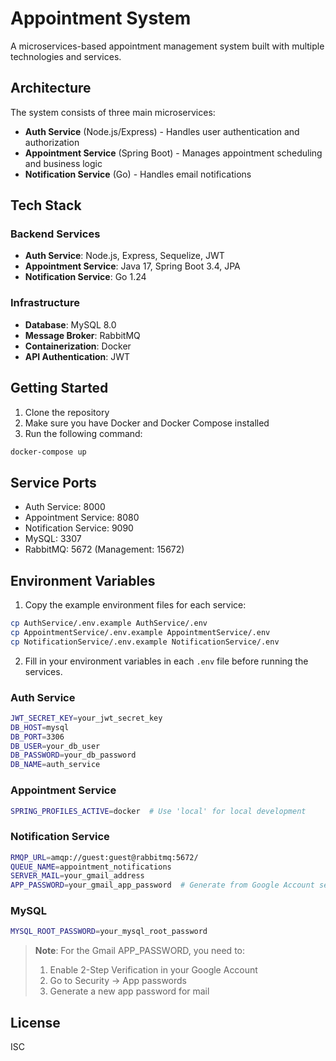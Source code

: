 # Appointment System

A microservices-based appointment management system built with multiple technologies and services.

## Architecture

The system consists of three main microservices:
- **Auth Service** (Node.js/Express) - Handles user authentication and authorization
- **Appointment Service** (Spring Boot) - Manages appointment scheduling and business logic
- **Notification Service** (Go) - Handles email notifications

## Tech Stack

### Backend Services
- **Auth Service**: Node.js, Express, Sequelize, JWT
- **Appointment Service**: Java 17, Spring Boot 3.4, JPA
- **Notification Service**: Go 1.24

### Infrastructure
- **Database**: MySQL 8.0
- **Message Broker**: RabbitMQ
- **Containerization**: Docker
- **API Authentication**: JWT

## Getting Started

1. Clone the repository
2. Make sure you have Docker and Docker Compose installed
3. Run the following command:
```bash
docker-compose up
```

## Service Ports
- Auth Service: 8000
- Appointment Service: 8080
- Notification Service: 9090
- MySQL: 3307
- RabbitMQ: 5672 (Management: 15672)

## Environment Variables

1. Copy the example environment files for each service:

```bash
cp AuthService/.env.example AuthService/.env
cp AppointmentService/.env.example AppointmentService/.env
cp NotificationService/.env.example NotificationService/.env
```

2. Fill in your environment variables in each `.env` file before running the services.

### Auth Service
```bash
JWT_SECRET_KEY=your_jwt_secret_key
DB_HOST=mysql
DB_PORT=3306
DB_USER=your_db_user
DB_PASSWORD=your_db_password
DB_NAME=auth_service
```

### Appointment Service
```bash
SPRING_PROFILES_ACTIVE=docker  # Use 'local' for local development
```

### Notification Service
```bash
RMQP_URL=amqp://guest:guest@rabbitmq:5672/
QUEUE_NAME=appointment_notifications
SERVER_MAIL=your_gmail_address
APP_PASSWORD=your_gmail_app_password  # Generate from Google Account settings
```

### MySQL
```bash
MYSQL_ROOT_PASSWORD=your_mysql_root_password
```

> **Note**: For the Gmail APP_PASSWORD, you need to:
> 1. Enable 2-Step Verification in your Google Account
> 2. Go to Security → App passwords
> 3. Generate a new app password for mail

## License

ISC